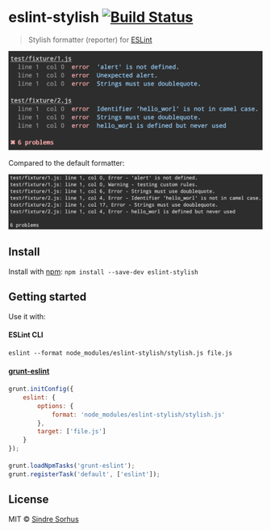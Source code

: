 # eslint-stylish [![Build Status](https://secure.travis-ci.org/sindresorhus/eslint-stylish.png?branch=master)](http://travis-ci.org/sindresorhus/eslint-stylish)

> Stylish formatter (reporter) for [ESLint](https://github.com/nzakas/eslint/)

![screenshot](screenshot.png)

Compared to the default formatter:

![default formatter](screenshot-default-formatter.png)


## Install

Install with [npm](https://npmjs.org/package/eslint-stylish): `npm install --save-dev eslint-stylish`


## Getting started

Use it with:

#### ESLint CLI

```
eslint --format node_modules/eslint-stylish/stylish.js file.js
```

#### [grunt-eslint](https://github.com/sindresorhus/grunt-eslint/)

```js
grunt.initConfig({
	eslint: {
		options: {
			format: 'node_modules/eslint-stylish/stylish.js'
		},
		target: ['file.js']
	}
});

grunt.loadNpmTasks('grunt-eslint');
grunt.registerTask('default', ['eslint']);
```


## License

MIT © [Sindre Sorhus](http://sindresorhus.com)
